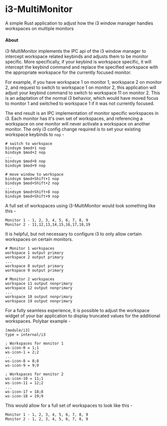 # i3-MultiMonitor
A simple Rust application to adjust how the i3 window manager handles workspaces on multiple monitors

#### About
i3-MultiMonitor implements the IPC api of the i3 window manager to intercept workspace related keybinds and adjusts them to be monitor specific. More specifically, if your keybind is workspace specific, it will intercept the keybind command and replace the specified workspace with the appropriate workspace for the currently focused monitor.

For example, if you have workspace 1 on monitor 1, workspace 2 on monitor 2, and request to switch to workspace 1 on monitor 2, this application will adjust your keybind command to switch to workspace 11 on monitor 2. This is an adaptation of the normal i3 behavior, which would have moved focus to monitor 1 and switched to workspace 1 if it was not currently focused.

The end result is an IPC implementation of monitor specific workspaces in i3. Each monitor has it's own set of workspaces, and referencing a workspace on one monitor will never activate a workspace on another monitor. The only i3 config change required is to set your existing workspace keybinds to `nop` - 
```
# switch to workspace
bindsym $mod+1 nop
bindsym $mod+2 nop
...
bindsym $mod+8 nop
bindsym $mod+9 nop

# move window to workspace
bindsym $mod+Shift+1 nop
bindsym $mod+Shift+2 nop
...
bindsym $mod+Shift+8 nop
bindsym $mod+Shift+9 nop
```

A full set of workspaces using i3-MultiMonitor would look something like this - 
```
Monitor 1 - 1, 2, 3, 4, 5, 6, 7, 8, 9
Monitor 2 - 11,12,13,14,15,16,17,18,19
```

It is helpful, but not necessary to configure i3 to only allow certain workspaces on certain monitors.
```
# Monitor 1 workspaces
workspace 1 output primary
workspace 2 output primary
...
workspace 8 output primary
workspace 9 output primary

# Monitor 2 workspaces
workspace 11 output nonprimary
workspace 12 output nonprimary
...
workspace 18 output nonprimary
workspace 19 output nonprimary
```

For a fully seamless experience, it is possible to adjust the workspace widget of your bar application to display truncated values for the additional workspaces. Polybar example - 
```
[module/i3]
type = internal/i3

; Workspaces for monitor 1
ws-icon-0 = 1;1
ws-icon-1 = 2;2
...
ws-icon-8 = 8;8
ws-icon-9 = 9;9

; Workspaces for monitor 2
ws-icon-10 = 11;1
ws-icon-11 = 12;2
...
ws-icon-17 = 18;8
ws-icon-18 = 19;9
```

This would allow for a full set of workspaces to look like this - 
```
Monitor 1 - 1, 2, 3, 4, 5, 6, 7, 8, 9
Monitor 2 - 1, 2, 3, 4, 5, 6, 7, 8, 9
```
